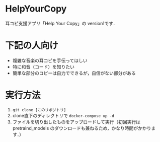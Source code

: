 # HelpYourCopy
耳コピ支援アプリ「Help Your Copy」の version1です．

# 下記の人向け
- 複雑な音楽の耳コピを手伝ってほしい
- 特に和音（コード）を知りたい
- 簡単な部分のコピーは自力でできるが，自信がない部分がある

# 実行方法
1. `git clone [このリポジトリ]`
2. clone直下のディレクトリで `docker-compose up -d`
3. ファイルを切り出したものをアップロードして実行（初回実行は pretraind_models のダウンロードも兼ねるため，かなり時間がかかります．）
